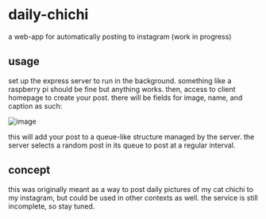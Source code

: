 # daily-chichi
a web-app for automatically posting to instagram (work in progress)

## usage
set up the express server to run in the background. something like a raspberry pi should be fine but anything works. then, access to client homepage to create your post. there will be fields for image, name, and caption as such:

![image](https://github.com/triviajon/daily-chichi/assets/16440342/fd4c971d-0d83-484f-a22e-fa0c3ddf5fc7)

this will add your post to a queue-like structure managed by the server. the server selects a random post in its queue to post at a regular interval. 

## concept

this was originally meant as a way to post daily pictures of my cat chichi to my instagram, but could be used in other contexts as well. the service is still incomplete, so stay tuned. 
